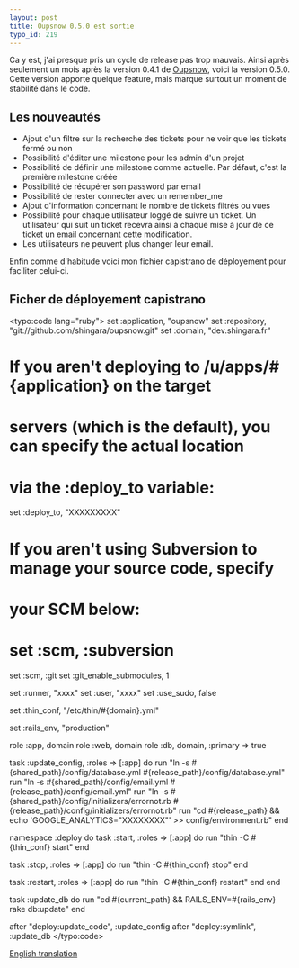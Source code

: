 ```yaml
---
layout: post
title: Oupsnow 0.5.0 est sortie
typo_id: 219
---
```

Ca y est, j'ai presque pris un cycle de release pas trop mauvais. Ainsi après seulement un mois après la version 0.4.1 de [Oupsnow](http://oupsnow.rubyforge.org), voici la version 0.5.0. Cette version apporte quelque feature, mais marque surtout un moment de stabilité dans le code.

## Les nouveautés

 * Ajout d'un filtre sur la recherche des tickets pour ne voir que les tickets fermé ou non
 * Possibilité d'éditer une milestone pour les admin d'un projet
 * Possibilité de définir une milestone comme actuelle. Par défaut, c'est la première milestone créée
 * Possibilité de récupérer son password par email
 * Possibilité de rester connecter avec un remember_me
 * Ajout d'information concernant le nombre de tickets filtrés ou vues
 * Possibilité pour chaque utilisateur loggé de suivre un ticket. Un utilisateur qui suit un ticket recevra ainsi à chaque mise à jour de ce ticket un email concernant cette modification.
 * Les utilisateurs ne peuvent plus changer leur email.

Enfin comme d'habitude voici mon fichier capistrano de déployement pour faciliter celui-ci.

## Ficher de déployement capistrano


<typo:code lang="ruby">
set :application, "oupsnow"
set :repository,  "git://github.com/shingara/oupsnow.git"
set :domain, "dev.shingara.fr"

# If you aren't deploying to /u/apps/#{application} on the target
# servers (which is the default), you can specify the actual location
# via the :deploy_to variable:
set :deploy_to, "XXXXXXXXX"

# If you aren't using Subversion to manage your source code, specify
# your SCM below:
# set :scm, :subversion
set :scm, :git
set :git_enable_submodules, 1

set :runner, "xxxx"
set :user, "xxxx"
set :use_sudo, false

set :thin_conf, "/etc/thin/#{domain}.yml"

set :rails_env, "production"                                                                                                                                   

role :app, domain
role :web, domain
role :db,  domain, :primary => true

task :update_config, :roles => [:app] do
  run "ln -s #{shared_path}/config/database.yml #{release_path}/config/database.yml"
  run "ln -s #{shared_path}/config/email.yml #{release_path}/config/email.yml"
  run "ln -s #{shared_path}/config/initializers/errornot.rb #{release_path}/config/initializers/errornot.rb"
  run "cd #{release_path} && echo 'GOOGLE_ANALYTICS=\"XXXXXXXX\"' >> config/environment.rb"
end

namespace :deploy do
  task :start, :roles => [:app] do
    run "thin -C #{thin_conf} start"
  end 

  task :stop, :roles => [:app] do
    run "thin -C #{thin_conf} stop"
  end 

  task :restart, :roles => [:app] do
    run "thin -C #{thin_conf} restart"
  end 
end

task :update_db do
  run "cd #{current_path} && RAILS_ENV=#{rails_env} rake db:update"
end

after "deploy:update_code", :update_config
after "deploy:symlink", :update_db
</typo:code>

[English translation](http://blog.shingara.fr/en/2010-03-13-oupsnow-0-5-0-released.html)
